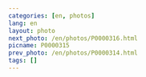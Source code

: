 ```yaml
---
categories: [en, photos]
lang: en
layout: photo
next_photo: /en/photos/P0000316.html
picname: P0000315
prev_photo: /en/photos/P0000314.html
tags: []
---
```


